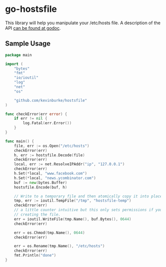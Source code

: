 # go-hostsfile

This library will help you manipulate your /etc/hosts file. A description of
the API [can be found at godoc][godoc].

## Sample Usage

```go
package main

import (
	"bytes"
	"fmt"
	"io/ioutil"
	"log"
	"net"
	"os"

	"github.com/kevinburke/hostsfile"
)

func checkError(err error) {
	if err != nil {
		log.Fatal(err.Error())
	}
}

func main() {
	file, err := os.Open("/etc/hosts")
	checkError(err)
	h, err := hostsfile.Decode(file)
	checkError(err)
	local, err := net.ResolveIPAddr("ip", "127.0.0.1")
	checkError(err)
	h.Set(*local, "www.facebook.com")
	h.Set(*local, "news.ycombinator.com")
	buf := new(bytes.Buffer)
	hostsfile.Encode(buf, h)

	// Write to a temporary file and then atomically copy it into place.
	tmp, err := ioutil.TempFile("/tmp", "hostsfile-temp")
	checkError(err)
	// a little counter intuitive but this only sets permissions if you are
	// creating the file.
	err = ioutil.WriteFile(tmp.Name(), buf.Bytes(), 0644)
	checkError(err)

	err = os.Chmod(tmp.Name(), 0644)
	checkError(err)

	err = os.Rename(tmp.Name(), "/etc/hosts")
	checkError(err)
	fmt.Println("done")
}
```

[godoc]: http://godoc.org/github.com/kevinburke/hostsfile
